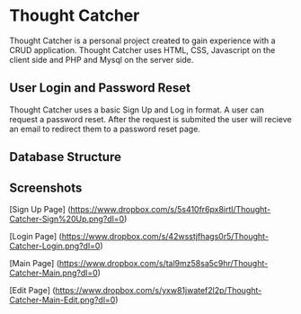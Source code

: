 # Thought Catcher
Thought Catcher is a personal project created to gain experience with a CRUD application. Thought Catcher uses HTML, CSS, Javascript on the client side and PHP and Mysql on the server side.

## User Login and Password Reset
Thought Catcher uses a basic Sign Up and Log in format.
A user can request a password reset. After the request is submited the user will recieve an email to redirect them to a password reset page.

## Database Structure

## Screenshots
[Sign Up Page] (https://www.dropbox.com/s/5s410fr6px8irtl/Thought-Catcher-Sign%20Up.png?dl=0)

[Login Page] (https://www.dropbox.com/s/42wsstjfhags0r5/Thought-Catcher-Login.png?dl=0)

[Main Page] (https://www.dropbox.com/s/tal9mz58sa5c9hr/Thought-Catcher-Main.png?dl=0)

[Edit Page] (https://www.dropbox.com/s/yxw81jwatef2l2p/Thought-Catcher-Main-Edit.png?dl=0)
